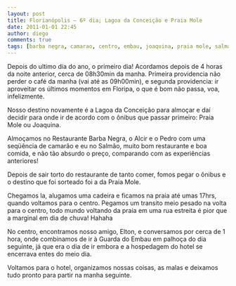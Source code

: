 ```yaml
---
layout: post
title: Florianópolis – 6º dia; Lagoa da Conceição e Praia Mole
date: 2011-01-01 22:45
author: diego
comments: true
tags: [barba negra, camarao, centro, embau, joaquina, praia mole, salmao, sequencia, ticen, titri, Viagens]
---
```

Depois do ultimo dia do ano, o primeiro dia! Acordamos depois de 4 horas da noite anterior, cerca de 08h30min da manha. Primeira providencia não perder o café da manha (vai até as 09h00min), e segunda providencia: ir aproveitar os últimos momentos em Floripa, o que é bom não passa, voa, infelizmente.

Nosso destino novamente é a Lagoa da Conceição para almoçar e daí decidir para onde ir de acordo com o ônibus que passar primeiro: Praia Mole ou Joaquina.

Almoçamos no Restaurante Barba Negra, o Alcir e o Pedro com uma seqüência de camarão e eu no Salmão, muito bom restaurante e boa comida, e não tão absurdo o preço, comparando com as experiências anteriores!

Depois de sair torto do restaurante de tanto comer, fomos pegar o ônibus e o destino que foi sorteado foi a da Praia Mole.

Chegamos la, alugamos uma cadeira e ficamos na praia até umas 17hrs, quando voltamos para o centro. Pegamos um transito meio pesado na volta para o centro, todo mundo voltando da praia em uma rua estreita é pior que a marginal em dia de chuva! Hahaha

No centro, encontramos nosso amigo, Elton, e conversamos por cerca de 1 hora, onde combinamos de ir à Guarda do Embau em palhoça do dia seguinte, já que era o dia de ir embora e a hospedagem do hotel se encerrava entes do meio dia.

Voltamos para o hotel, organizamos nossas coisas, as malas e deixamos tudo pronto para partir na manha seguinte.
